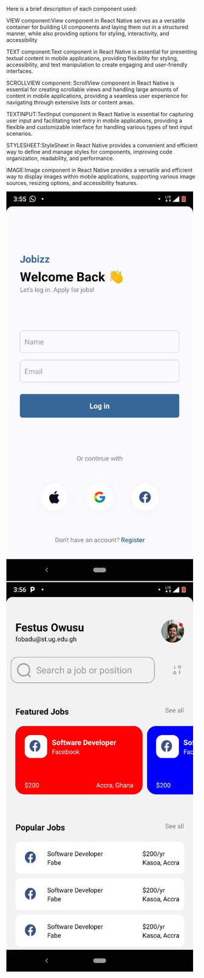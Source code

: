 Here is a brief description of each component used:


VIEW component:View component in React Native serves as a versatile container for building UI components 
and laying them out in a structured manner, while also providing options for styling, interactivity, and accessibility

TEXT component:Text component in React Native is essential for presenting textual content in mobile applications, 
providing flexibility for styling, accessibility, and text manipulation to create engaging and user-friendly interfaces.

SCROLLVIEW component: ScrollView component in React Native is essential for creating scrollable views and handling large amounts of 
content in mobile applications, providing a seamless user experience for navigating through extensive lists or content areas.

TEXTINPUT:TextInput component in React Native is essential for capturing user input and facilitating text entry in mobile applications, 
providing a flexible and customizable interface for handling various types of text input scenarios.

STYLESHEET:StyleSheet in React Native provides a convenient and efficient way to define and manage styles for components, improving code organization, 
readability, and performance.

IMAGE:Image component in React Native provides a versatile and efficient way to display images within mobile applications, 
supporting various image sources, resizing options, and accessibility features.

![alt text](341141440-9422bc44-47ca-4011-b441-b61d4ac7699c.jpeg)
![alt text](341141555-72d038e2-6f33-4bda-91bb-096dab1b6769.jpeg)